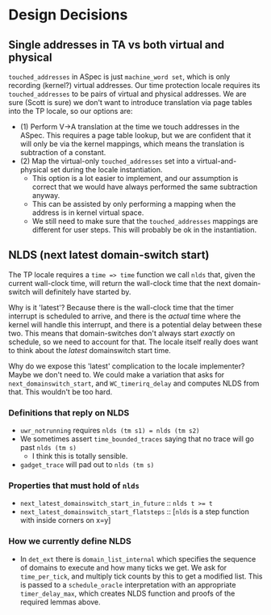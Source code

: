 # Design Decisions

## Single addresses in TA vs both virtual and physical
`touched_addresses` in ASpec is just `machine_word set`, which is only recording (kernel?) virtual addresses. Our time protection locale requires its `touched_addresses` to be pairs of virtual and physical addresses. We are sure (Scott is sure) we don't want to introduce translation via page tables into the TP locale, so our options are:
- (1) Perform V->A translation at the time we touch addresses in the ASpec. This requires a page table lookup, but we are confident that it will only be via the kernel mappings, which means the translation is subtraction of a constant.
- (2) Map the virtual-only `touched_addresses` set into a virtual-and-physical set during the locale instantiation.
	- This option is a lot easier to implement, and our assumption is correct that we would have always performed the same subtraction anyway.
	- This can be assisted by only performing a mapping when the address is in kernel virtual space.
	- We still need to make sure that the `touched_addresses` mappings are different for user steps. This will probably be ok in the instantiation.

## NLDS (next latest domain-switch start)
The TP locale requires a `time => time` function we call `nlds` that, given the current wall-clock time, will return the wall-clock time that the next domain-switch will definitely have started by.

Why is it 'latest'? Because there is the wall-clock time that the timer interrupt is scheduled to arrive, and there is the *actual* time where the kernel will handle this interrupt, and there is a potential delay between these two. This means that domain-switches don't always start *exactly* on schedule, so we need to account for that. The locale itself really does want to think about the *latest* domainswitch start time.

Why do we expose this 'latest' complication to the locale implementer? Maybe we don't need to. We could make a variation that asks for `next_domainswitch_start`, and `WC_timerirq_delay` and computes NLDS from that. This wouldn't be too hard.

### Definitions that reply on NLDS
- `uwr_notrunning` requires `nlds (tm s1) = nlds (tm s2)`
- We sometimes assert `time_bounded_traces` saying that no trace will go past `nlds (tm s)`
	- I think this is totally sensible.
- `gadget_trace` will pad out to `nlds (tm s)`

### Properties that must hold of `nlds`
- `next_latest_domainswitch_start_in_future` :: `nlds t >= t`
- `next_latest_domainswitch_start_flatsteps` :: [`nlds` is a step function with inside corners on x=y]

### How we currently define NLDS
- In `det_ext` there is `domain_list_internal` which specifies the sequence of domains to execute and how many ticks we get. We ask for `time_per_tick`, and multiply tick counts by this to get a modified list. This is passed to a `schedule_oracle` interpretation with an appropriate `timer_delay_max`, which creates NLDS function and proofs of the required lemmas above.